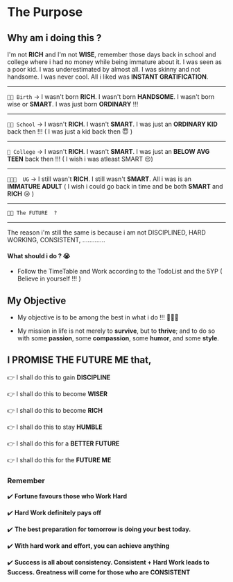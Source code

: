 # The Purpose

## Why am i doing this ?

I'm not **RICH** and I'm not **WISE**, remember those days back in school and college where i had no money while being immature about it. I was seen as a poor kid. I was underestimated by almost all. I was skinny and not handsome. I was never cool. All i liked was __INSTANT GRATIFICATION__.

---

```👶🏻 Birth``` -> I wasn't born __RICH__. I wasn't born __HANDSOME__. I wasn't born wise or __SMART__. I was just born __ORDINARY__ !!! 

---

```👦🏻 School``` -> I wasn't __RICH__. I wasn't __SMART__. I was just an __ORDINARY KID__ back then !!! ( I was just a kid back then 😇 )

---

```🧑 College``` -> I wasn't __RICH__. I wasn't __SMART__. I was just an __BELOW AVG TEEN__ back then !!! ( I wish i was atleast SMART 😔)

---

```👨🏻‍🎓  UG``` -> I still wasn't __RICH__. I still wasn't __SMART__. All i was is an __IMMATURE ADULT__ ( I wish i could go back in time and be both __SMART__ and __RICH__ 😢 )

---


```👨🏻 The FUTURE  ?```

---

The reason i'm still the same is because i am not DISCIPLINED, HARD WORKING, CONSISTENT, .............

#### What should i do ? 😭

- Follow the TimeTable and Work according to the TodoList and the 5YP ( Believe in yourself !!! )

## My Objective

- My objective is to be among the best in what i do !!! 👨🏻‍💻 

- My mission in life is not merely to __survive__, but to __thrive__; and to do so with some __passion__, some __compassion__, some __humor__, and some __style__.

## I PROMISE THE FUTURE ME that,

👉 I shall do this to gain **DISCIPLINE** 

👉 I shall do this to become **WISER**

👉 I shall do this to become **RICH**

👉 I shall do this to stay **HUMBLE**

👉 I shall do this for a **BETTER FUTURE**

👉 I shall do this for the **FUTURE ME**

### Remember  

✔️ **Fortune favours those who Work Hard**

✔️ **Hard Work definitely pays off**

✔️ **The best preparation for tomorrow is doing your best today.**

✔️ **With hard work and effort, you can achieve anything**

✔️ **Success is all about consistency. Consistent + Hard Work leads to Success. Greatness will come for those who are CONSISTENT**
